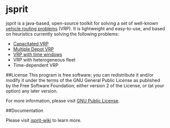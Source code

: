 jsprit
======
jsprit is a java-based, open-source toolkit for solving a set of well-known [vehicle routing problems](http://neo.lcc.uma.es/vrp/vehicle-routing-problem/) (VRP). 
It is lightweight and easy-to-use, and based on heuristics currently solving the following problems:
- [Capacitated VRP](http://neo.lcc.uma.es/vrp/vrp-flavors/capacitated-vrp/)
- [Multiple Depot VRP](http://neo.lcc.uma.es/vrp/vrp-flavors/multiple-depot-vrp/)
- [VRP with time windows](http://neo.lcc.uma.es/vrp/vrp-flavors/vrp-with-time-windows/)
- VRP with heterogeneous fleet
- Time-dependent VRP

##License
This program is free software; you can redistribute it and/or
modify it under the terms of the GNU General Public License
as published by the Free Software Foundation; either version 2
of the License, or (at your option) any later version.

For more information, please visit [GNU Public License](http://opensource.org/licenses/GPL-2.0).

##Documentation

Please visit [jsprit-wiki](https://github.com/jsprit/jsprit/wiki) to learn more.
